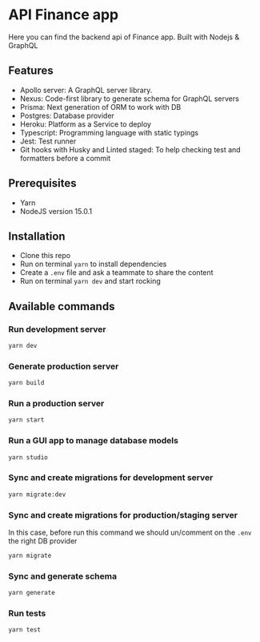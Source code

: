 # API Finance app

Here you can find the backend api of Finance app. Built with Nodejs & GraphQL

## Features

- Apollo server: A GraphQL server library.
- Nexus: Code-first library to generate schema for GraphQL servers
- Prisma: Next generation of ORM to work with DB
- Postgres: Database provider
- Heroku: Platform as a Service to deploy
- Typescript: Programming language with static typings
- Jest: Test runner
- Git hooks with Husky and Linted staged: To help checking test and formatters before a commit

## Prerequisites

- Yarn
- NodeJS version 15.0.1

## Installation

- Clone this repo
- Run on terminal `yarn` to install dependencies
- Create a `.env` file and ask a teammate to share the content
- Run on terminal `yarn dev` and start rocking

## Available commands

### Run development server

```bash
yarn dev
```

### Generate production server

```bash
yarn build
```

### Run a production server

```bash
yarn start
```

### Run a GUI app to manage database models

```bash
yarn studio
```

### Sync and create migrations for development server

```bash
yarn migrate:dev
```

### Sync and create migrations for production/staging server

In this case, before run this command we should un/comment on the `.env` the right DB provider

```bash
yarn migrate
```

### Sync and generate schema

```bash
yarn generate
```

### Run tests

```bash
yarn test
```
